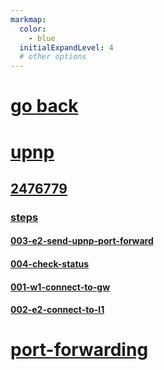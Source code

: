 ```yaml
---
markmap:
  color:
    - blue
  initialExpandLevel: 4
  # other options
---
```


# [go back](../index.html)
# [upnp](upnp/index.html)
## [2476779](upnp/2476779/index.html)
### [steps](upnp/2476779/steps/index.html)
#### [003-e2-send-upnp-port-forward](upnp/2476779/steps/003-e2-send-upnp-port-forward/index.html)
#### [004-check-status](upnp/2476779/steps/004-check-status/index.html)
#### [001-w1-connect-to-gw](upnp/2476779/steps/001-w1-connect-to-gw/index.html)
#### [002-e2-connect-to-l1](upnp/2476779/steps/002-e2-connect-to-l1/index.html)
# [port-forwarding](port-forwarding/index.html)
